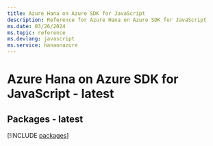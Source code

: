 ```yaml
---
title: Azure Hana on Azure SDK for JavaScript
description: Reference for Azure Hana on Azure SDK for JavaScript
ms.date: 03/26/2024
ms.topic: reference
ms.devlang: javascript
ms.service: hanaonazure
---
```

# Azure Hana on Azure SDK for JavaScript - latest
## Packages - latest
[!INCLUDE [packages](hana-on-azure-index.md)]